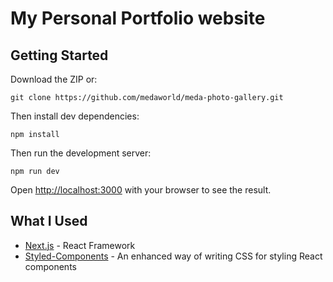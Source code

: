 # My Personal Portfolio website

## Getting Started

Download the ZIP or:

```
git clone https://github.com/medaworld/meda-photo-gallery.git
```

Then install dev dependencies:

```
npm install
```

Then run the development server:

```
npm run dev

```

Open [http://localhost:3000](http://localhost:3000) with your browser to see the result.

## What I Used

- [Next.js](https://nextjs.org/) - React Framework
- [Styled-Components](https://styled-components.com/) - An enhanced way of writing CSS for styling React components
